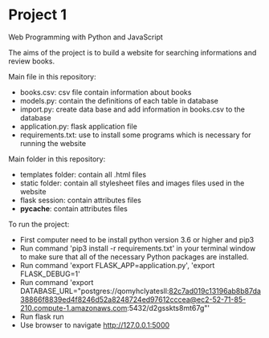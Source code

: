 # Project 1

Web Programming with Python and JavaScript

The aims of the project is to build a website for searching informations and review books.

Main file in this repository:
 - books.csv: csv file contain information about books
 - models.py: contain the definitions of each table in database
 - import.py: create data base and add information in books.csv to the database
 - application.py: flask application file
 - requirements.txt: use to install some programs which is necessary for running the website

Main folder in this repository:
 - templates folder: contain all .html files
 - static folder: contain all stylesheet files and images files used in the website
 - flask session: contain attributes files
 - __pycache__: contain attributes files

 To run the project:
 - First computer need to be install python version 3.6 or higher and pip3
 - Run command 'pip3 install -r requirements.txt' in your terminal window to make sure that
 all of the necessary Python packages are installed.
 - Run command 'export FLASK_APP=application.py', 'export FLASK_DEBUG=1'
 - Run command 'export DATABASE_URL="postgres://qomyhclyatesll:82c7ad019c13196ab8b87da38866f8839ed4f8246d52a8248724ed97612cccea@ec2-52-71-85-210.compute-1.amazonaws.com:5432/d2gsskts8mt67g"'
  - Run flask run
  - Use browser to navigate http://127.0.0.1:5000